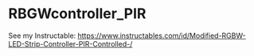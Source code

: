 # RBGWcontroller_PIR
See my Instructable: https://www.instructables.com/id/Modified-RGBW-LED-Strip-Controller-PIR-Controlled-/
